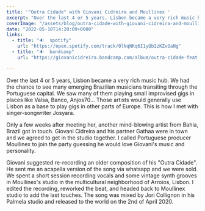 ```yaml
---
title: '"Outra Cidade" with Giovani Cidreira and Moullinex '
excerpt: "Over the last 4 or 5 years, Lisbon became a very rich music hub. We had the chance to see many emerging Brazilian musicians transiting  through..."
coverImage: "/assets/blog/outra-cidade-with-giovani-cidreira-and-moullinex.jpg"
date: "2022-05-10T14:20:09+0000"
links:
  - title: "🔉  spotify"
    url: "https://open.spotify.com/track/0lNqNKq6I1yQbIzKZvOaNg"
  - title: "🔉  bandcamp"
    url: "https://giovanicidreira.bandcamp.com/album/outra-cidade-feat-moullinex-izem"

---
```


Over the last 4 or 5 years, Lisbon became a very rich music hub. We had the chance to see many emerging Brazilian musicians transiting through the Portuguese capital. We saw many of them playing small improvised gigs in places like Valsa, Banco, Anjos70... Those artists would generally use Lisbon as a base to play gigs in other parts of Europe. This is how I met with singer-songwriter Josyara.

Only a few weeks after meeting her, another mind-blowing artist from Bahia, Brazil got in touch. Giovani Cidreira and his partner Gathaa were in town and we agreed to get in the studio together. I called Portuguese producer Moullinex to join the party guessing he would love Giovani's music and personality.

Giovani suggested re-recording an older composition of his "Outra Cidade". He sent me an acapella version of the song via whatsapp and we were sold. We spent a short session recording vocals and some vintage synth grooves in Moullinex's studio in the multicultural neighborhood of Arroios, Lisbon. I edited the recording, reworked the beat, and headed back to Moullinex studio to add the last touches. The song was mixed by Jori Collignon in his Palmela studio and released to the world on the 2nd of April 2020.
